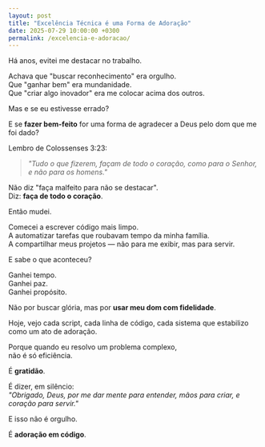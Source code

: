```yaml
---
layout: post
title: "Excelência Técnica é uma Forma de Adoração"
date: 2025-07-29 10:00:00 +0300
permalink: /excelencia-e-adoracao/
---
```


Há anos, evitei me destacar no trabalho.

Achava que "buscar reconhecimento" era orgulho.  
Que "ganhar bem" era mundanidade.  
Que "criar algo inovador" era me colocar acima dos outros.

Mas e se eu estivesse errado?

E se **fazer bem-feito** for uma forma de agradecer a Deus pelo dom que me foi dado?

Lembro de Colossenses 3:23:

> *"Tudo o que fizerem, façam de todo o coração, como para o Senhor, e não para os homens."*

Não diz "faça malfeito para não se destacar".  
Diz: **faça de todo o coração**.

Então mudei.

Comecei a escrever código mais limpo.  
A automatizar tarefas que roubavam tempo da minha família.  
A compartilhar meus projetos — não para me exibir, mas para servir.

E sabe o que aconteceu?

Ganhei tempo.  
Ganhei paz.  
Ganhei propósito.

Não por buscar glória, mas por **usar meu dom com fidelidade**.

Hoje, vejo cada script, cada linha de código, cada sistema que estabilizo como um ato de adoração.

Porque quando eu resolvo um problema complexo,  
não é só eficiência.

É **gratidão**.

É dizer, em silêncio:  
*"Obrigado, Deus, por me dar mente para entender, mãos para criar, e coração para servir."*

E isso não é orgulho.

É **adoração em código**.
